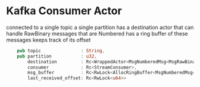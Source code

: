 # Kafka Consumer Actor

connected to 
a single topic
a single partition
has a destination actor that can handle RawBinary messages that are Numbered
has a ring buffer of these messages
keeps track of its offset

```rust
    pub topic               : String,
    pub partition           : u32,
        destination         : Rc<WrappedActor<MsgNumberedMsg<MsgRawBinary>>>,
        consumer            : Rc<StreamConsumer>,
        msg_buffer          : Rc<RwLock<AllocRingBuffer<MsgNumberedMsg<MsgRawBinary>>>>,
        last_received_offset: Rc<RwLock<u64>>
```

